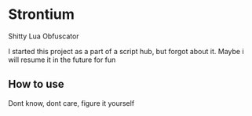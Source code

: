 # Strontium

Shitty Lua Obfuscator

I started this project as a part of a script hub, but forgot about it. Maybe i will resume it in the future for fun

## How to use

Dont know, dont care, figure it yourself

